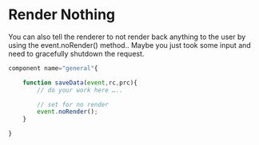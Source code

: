 # Render Nothing

You can also tell the renderer to not render back anything to the user by using the event.noRender() method.. Maybe you just took some input and need to gracefully shutdown the request.

```js
component name="general"{

	function saveData(event,rc,prc){
		// do your work here …..

		// set for no render
		event.noRender();
	}

}
```

